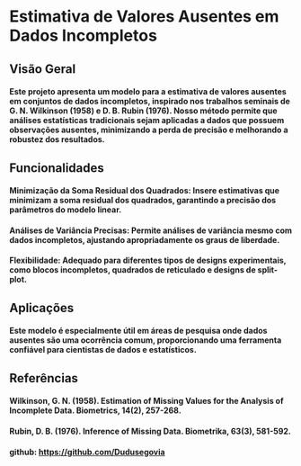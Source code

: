 # Estimativa de Valores Ausentes em Dados Incompletos
## Visão Geral
#### Este projeto apresenta um modelo para a estimativa de valores ausentes em conjuntos de dados incompletos, inspirado nos trabalhos seminais de G. N. Wilkinson (1958) e D. B. Rubin (1976). Nosso método permite que análises estatísticas tradicionais sejam aplicadas a dados que possuem observações ausentes, minimizando a perda de precisão e melhorando a robustez dos resultados.

## Funcionalidades
#### Minimização da Soma Residual dos Quadrados: Insere estimativas que minimizam a soma residual dos quadrados, garantindo a precisão dos parâmetros do modelo linear.

#### Análises de Variância Precisas: Permite análises de variância mesmo com dados incompletos, ajustando apropriadamente os graus de liberdade.

#### Flexibilidade: Adequado para diferentes tipos de designs experimentais, como blocos incompletos, quadrados de reticulado e designs de split-plot.

## Aplicações
#### Este modelo é especialmente útil em áreas de pesquisa onde dados ausentes são uma ocorrência comum, proporcionando uma ferramenta confiável para cientistas de dados e estatísticos.

## Referências
#### Wilkinson, G. N. (1958). Estimation of Missing Values for the Analysis of Incomplete Data. Biometrics, 14(2), 257-268.

#### Rubin, D. B. (1976). Inference of Missing Data. Biometrika, 63(3), 581-592.

#### github: https://github.com/Dudusegovia
